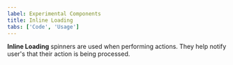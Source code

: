 ```yaml
---
label: Experimental Components
title: Inline Loading
tabs: ['Code', 'Usage']
---
```


<page-intro>**Inline Loading** spinners are used when performing actions. They help notify user's that their action is being processed.</page-intro>

<component 
    name="Experimental Inline Loading"
    component="inline-loading" 
    variation="inline-loading"
    experimental="true"
    >
</component>
<component-docs component="inline-loading" experimental="true"></component-docs>
